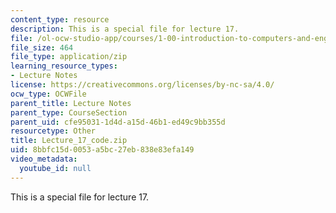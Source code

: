 ```yaml
---
content_type: resource
description: This is a special file for lecture 17.
file: /ol-ocw-studio-app/courses/1-00-introduction-to-computers-and-engineering-problem-solving-spring-2012/8bbfc15d0053a5bc27eb838e83efa149_Lecture_17_code.zip
file_size: 464
file_type: application/zip
learning_resource_types:
- Lecture Notes
license: https://creativecommons.org/licenses/by-nc-sa/4.0/
ocw_type: OCWFile
parent_title: Lecture Notes
parent_type: CourseSection
parent_uid: cfe95031-1d4d-a15d-46b1-ed49c9bb355d
resourcetype: Other
title: Lecture_17_code.zip
uid: 8bbfc15d-0053-a5bc-27eb-838e83efa149
video_metadata:
  youtube_id: null
---
```

This is a special file for lecture 17.